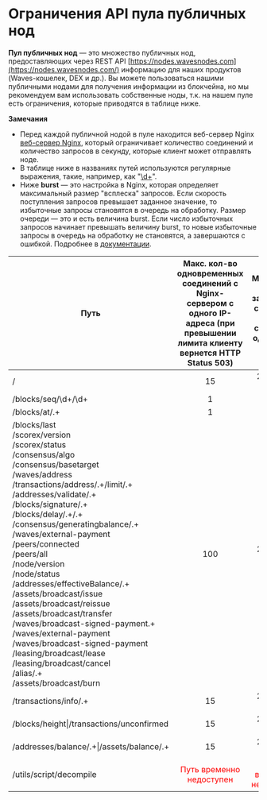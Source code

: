 # Ограничения API пула публичных нод

**Пул публичных нод** — это множество публичных нод, предоставляющих через REST API [https://nodes.wavesnodes.com](https://nodes.wavesnodes.com/) информацию для наших продуктов (Waves-кошелек, DEX и др.). Вы можете пользоваться нашими публичными нодами для получения информации из блокчейна, но мы рекомендуем вам использовать собственные ноды, т.к. на нашем пуле есть ограничения, которые приводятся в таблице ниже.

**Замечания**
* Перед каждой публичной нодой в пуле находится веб-сервер Nginx [веб-сервер Nginx](https://www.nginx.com/), который ограничивает количество соединений и количество запросов в секунду, которые клиент может отправлять ноде.
* В таблице ниже в названиях путей используются регулярные выражения, такие, например, как "[\d+](https://stackoverflow.com/questions/2841550/what-does-d-mean-in-regular-expression-terms)".
* Ниже **burst** — это настройка в Nginx, которая определяет максимальный размер "всплеска" запросов. Если скорость поступления запросов превышает заданное значение, то избыточные запросы становятся в очередь на обработку. Размер очереди — это и есть величина burst. Если число избыточных запросов начинает превышать величину burst, то новые избыточные запросы в очередь на обработку не становятся, а завершаются с ошибкой. Подробнее в [документации](http://nginx.org/ru/docs/http/ngx_http_limit_req_module.html).

| Путь | Макс. кол-во одновременных соединений с Nginx-сервером с одного IP-адреса \(при превышении лимита клиенту вернется HTTP Status 503\) | Макс. кол-во запросов в секунду к Nginx-серверу с одного IP-адреса |
| --- | :---: | :---: |
| / | 15 | 20 (burst 50) |
| /blocks/seq/\d+/\d+ | 1 | 1 |
| /blocks/at/.+ | 1 | 1 |
|/blocks/last<br/>/scorex/version<br/>/scorex/status<br/>/consensus/algo<br/>/consensus/basetarget<br/>/waves/address<br/>/transactions/address/.+/limit/.+<br/>/addresses/validate/.+<br/>/blocks/signature/.+<br/>/blocks/delay/.+/.+<br/>/consensus/generatingbalance/.+<br/>/waves/external-payment<br/>/peers/connected<br/>/peers/all<br/>/node/version<br/>/node/status<br/>/addresses/effectiveBalance/.+<br/>/assets/broadcast/issue<br/>/assets/broadcast/reissue<br/>/assets/broadcast/transfer<br/>/waves/broadcast-signed-payment.+<br/>/waves/external-payment<br/>/waves/broadcast-signed-payment<br/>/leasing/broadcast/lease<br/>/leasing/broadcast/cancel<br/>/alias/.+<br/>/assets/broadcast/burn |  100|  20 (burst 50)
| /transactions/info/.+ | 15 | 20 (burst 50) |
| /blocks/height\|/transactions/unconfirmed| 15 | 20 (burst 50)
| /addresses/balance/.+\|/assets/balance/.+ | 15 | 20 (burst 50)
| /utils/script/decompile  | <span style="color:red">Путь временно недоступен</span>| <span style="color:red">Путь временно недоступен</span>|